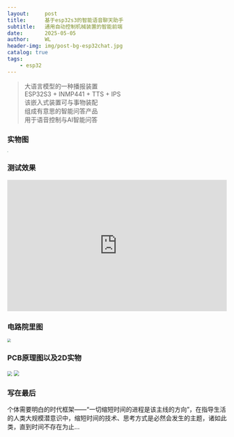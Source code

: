 ```yaml
---
layout:     post
title:      基于esp32s3的智能语音聊天助手
subtitle:   通用自动控制机械装置的智能前端
date:       2025-05-05
author:     WL
header-img: img/post-bg-esp32chat.jpg
catalog: true
tags:
    - esp32
---
```


>大语言模型的一种播报装置  
>ESP32S3 + INMP441 + TTS + IPS  
>该嵌入式装置可与事物装配  
>组成有意思的智能问答产品  
>用于语音控制与AI智能问答  

### 实物图  
<img src="https://nibilu.oss-cn-beijing.aliyuncs.com/esp32/202503%E8%AF%AD%E9%9F%B3%E8%81%8A%E5%A4%A9%E5%8A%A9%E6%89%8B01.jpg" style="zoom:15%;" />  

### 测试效果  
<div style="position: relative; padding: 30% 45%;">
  <iframe style="position: absolute; width: 100%; height: 100%; left: 0; top: 0;" src="https://player.bilibili.com/player.html?aid=114107382505304&bvid=BV1mK9sYWEPy&cid=28696707188&page=1&as_wide=1&high_quality=1&danmaku=0" frameborder="no" scrolling="no"> </iframe>
  </div>  

### 电路院里图  
<img src="https://nibilu.oss-cn-beijing.aliyuncs.com/esp32/202503%E8%AF%AD%E9%9F%B3%E8%81%8A%E5%A4%A9%E5%8A%A9%E6%89%8B%E5%8E%9F%E7%90%86%E5%9B%BE.png" style="zoom:50%;" />  

### PCB原理图以及2D实物  
<img src="https://nibilu.oss-cn-beijing.aliyuncs.com/esp32/202503%E8%AF%AD%E9%9F%B3%E8%81%8A%E5%A4%A9%E5%8A%A9%E6%89%8BPCB%E5%AE%9E%E7%89%A9%E7%BB%84%E5%90%88.png" style="zoom: 67%;" />  
<img src="https://nibilu.oss-cn-beijing.aliyuncs.com/esp32/202503%E8%AF%AD%E9%9F%B3%E8%81%8A%E5%A4%A9%E5%8A%A9%E6%89%8BPCB%E9%99%A2%E9%87%8C%E5%9B%BE%E7%BB%84%E5%90%88.png" style="zoom: 80%;" />  

### 写在最后  

个体需要明白的时代框架——“一切缩短时间的进程是该主线的方向”，在指导生活的人类大规模潜意识中，缩短时间的技术、思考方式是必然会发生的主题，诸如此类，直到时间不存在为止…
